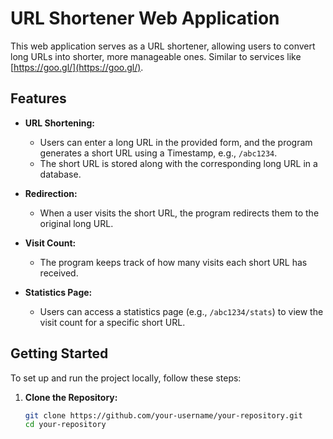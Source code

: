 # URL Shortener Web Application

This web application serves as a URL shortener, allowing users to convert long URLs into shorter, more manageable ones. Similar to services like [https://goo.gl/](https://goo.gl/).

## Features

- **URL Shortening:**
  - Users can enter a long URL in the provided form, and the program generates a short URL using a Timestamp, e.g., `/abc1234`.
  - The short URL is stored along with the corresponding long URL in a database.

- **Redirection:**
  - When a user visits the short URL, the program redirects them to the original long URL.

- **Visit Count:**
  - The program keeps track of how many visits each short URL has received.

- **Statistics Page:**
  - Users can access a statistics page (e.g., `/abc1234/stats`) to view the visit count for a specific short URL.

## Getting Started

To set up and run the project locally, follow these steps:

1. **Clone the Repository:**
   ```bash
   git clone https://github.com/your-username/your-repository.git
   cd your-repository
